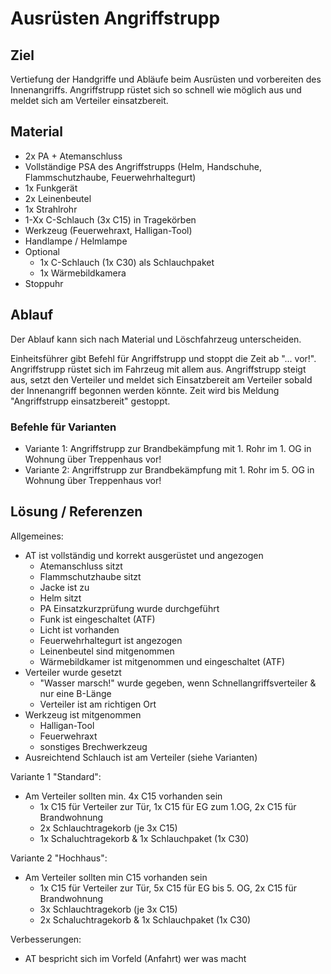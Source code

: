 # Ausrüsten Angriffstrupp

## Ziel

Vertiefung der Handgriffe und Abläufe beim Ausrüsten und vorbereiten des Innenangriffs.
Angriffstrupp rüstet sich so schnell wie möglich aus und meldet sich am Verteiler einsatzbereit.

## Material

- 2x PA + Atemanschluss
- Vollständige PSA des Angriffstrupps (Helm, Handschuhe, Flammschutzhaube, Feuerwehrhaltegurt)
- 1x Funkgerät
- 2x Leinenbeutel
- 1x Strahlrohr
- 1-Xx C-Schlauch (3x C15) in Tragekörben
- Werkzeug (Feuerwehraxt, Halligan-Tool)
- Handlampe / Helmlampe
- Optional
  - 1x C-Schlauch (1x C30) als Schlauchpaket
  - 1x Wärmebildkamera
- Stoppuhr

## Ablauf

Der Ablauf kann sich nach Material und Löschfahrzeug unterscheiden.

Einheitsführer gibt Befehl für Angriffstrupp und stoppt die Zeit ab "... vor!".
Angriffstrupp rüstet sich im Fahrzeug mit allem aus.
Angriffstrupp steigt aus, setzt den Verteiler und meldet sich Einsatzbereit am Verteiler sobald der Innenangriff begonnen werden könnte.
Zeit wird bis Meldung "Angriffstrupp einsatzbereit" gestoppt.

### Befehle für Varianten

- Variante 1:
  Angriffstrupp zur Brandbekämpfung mit 1. Rohr im 1. OG in Wohnung über Treppenhaus vor!
- Variante 2:
  Angriffstrupp zur Brandbekämpfung mit 1. Rohr im 5. OG in Wohnung über Treppenhaus vor!

## Lösung / Referenzen

Allgemeines:

- AT ist vollständig und korrekt ausgerüstet und angezogen
  - Atemanschluss sitzt
  - Flammschutzhaube sitzt
  - Jacke ist zu
  - Helm sitzt
  - PA Einsatzkurzprüfung wurde durchgeführt
  - Funk ist eingeschaltet (ATF)
  - Licht ist vorhanden
  - Feuerwehrhaltegurt ist angezogen
  - Leinenbeutel sind mitgenommen
  - Wärmebildkamer ist mitgenommen und eingeschaltet (ATF)
- Verteiler wurde gesetzt
  - "Wasser marsch!" wurde gegeben, wenn Schnellangriffsverteiler & nur eine B-Länge
  - Verteiler ist am richtigen Ort
- Werkzeug ist mitgenommen
  - Halligan-Tool
  - Feuerwehraxt
  - sonstiges Brechwerkzeug
- Ausreichtend Schlauch ist am Verteiler (siehe Varianten)

Variante 1 "Standard":

- Am Verteiler sollten min. 4x C15 vorhanden sein
  - 1x C15 für Verteiler zur Tür, 1x C15 für EG zum 1.OG, 2x C15 für Brandwohnung
  - 2x Schlauchtragekorb (je 3x C15)
  - 1x Schaluchtragekorb & 1x Schlauchpaket (1x C30)

Variante 2 "Hochhaus":

- Am Verteiler sollten min C15 vorhanden sein
  - 1x C15 für Verteiler zur Tür, 5x C15 für EG bis 5. OG, 2x C15 für Brandwohnung
  - 3x Schlauchtragekorb (je 3x C15)
  - 2x Schaluchtragekorb & 1x Schlauchpaket (1x C30)

Verbesserungen:

- AT bespricht sich im Vorfeld (Anfahrt) wer was macht
